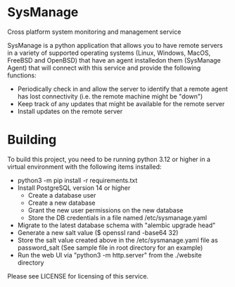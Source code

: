 # SysManage
Cross platform system monitoring and management service

SysManage is a python application that allows you to have remote servers
in a variety of supported operating systems (Linux, Windows, MacOS, FreeBSD and
OpenBSD) that have an agent installedon them (SysManage Agent) that will
connect with this service and provide the following functions:

- Periodically check in and allow the server to identify that a remote agent
has lost connectivity (i.e. the remote machine might be "down")
- Keep track of any updates that might be available for the remote server
- Install updates on the remote server

# Building
To build this project, you need to be running python 3.12 or higher in a 
virtual environment with the following items installed:

- python3 -m pip install -r requirements.txt
- Install PostgreSQL version 14 or higher
    - Create a database user
    - Create a new database
    - Grant the new user permissions on the new database
    - Store the DB credentials in a file named /etc/sysmanage.yaml
- Migrate to the latest database schema with "alembic upgrade head"
- Generate a new salt value ($ openssl rand -base64 32)
- Store the salt value created above in the /etc/sysmanage.yaml file as
password_salt (See sample file in root directory for an example)
- Run the web UI via "python3 -m http.server" from the ./website
directory

Please see LICENSE for licensing of this service.
